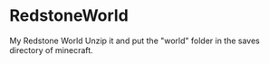 # RedstoneWorld
My Redstone World
Unzip it and put the "world" folder in the saves directory of minecraft.
